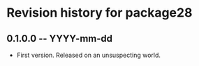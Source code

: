 # Revision history for package28

## 0.1.0.0 -- YYYY-mm-dd

* First version. Released on an unsuspecting world.
